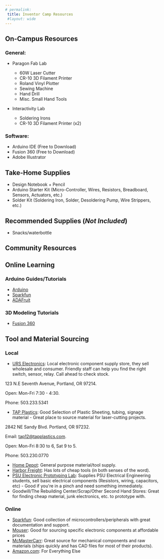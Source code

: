 ```yaml
---
# permalink: 
 title: Inventor Camp Resources
 #layout: wide
---
```


## On-Campus Resources ##

### General: ###
- Paragon Fab Lab
  - 60W Laser Cutter
  - CR-10 3D Filament Printer
  - Roland Vinyl Plotter
  - Sewing Machine
  - Hand Drill
  - Misc. Small Hand Tools
  
- Interactivity Lab
  - Soldering Irons
  - CR-10 3D Filament Printer (x2)

### Software: ###

- Arduino IDE (Free to Download)
- Fusion 360 (Free to Download)
- Adobe Illustrator

## Take-Home Supplies ##

- Design Notebook + Pencil
- Arduino Starter Kit (Micro-Controller, Wires, Resistors, Breadboard, Sensors, Actuators, etc.)
- Solder Kit (Soldering Iron, Solder, Desoldering Pump, Wire Strippers, etc.)

## Recommended Supplies (_Not Included_) ##

- Snacks/waterbottle


## Community Resources ##


## Online Learning ##

### Arduino Guides/Tutorials ###
- [Arduino](https://www.arduino.cc/) 
- [Sparkfun](https://learn.sparkfun.com/)
- [ADAFruit](https://learn.adafruit.com/category/learn-arduino)

### 3D Modeling Tutorials ###
- [Fusion 360](http://help.autodesk.com/view/fusion360/ENU/)

##  Tool and Material Sourcing ##

### Local ###
- [URS Electronics](http://www.urseleshop.com/): Local electronic component supply store, they sell wholesale and consumer. Friendly staff can help you find the right switch, sensor, relay. Call ahead to check stock.

123 N.E Seventh Avenue, Portland, OR 97214.

Open: Mon-Fri 7:30 - 4:30.

Phone: 503.233.5341

- [TAP Plastics](https://www.tapplastics.com/): Good Selection of Plastic Sheeting, tubing, signage material - Great place to source material for laser-cutting projects.

2842 NE Sandy Blvd. Portland, OR 97232.

Email: tap12@tapplastics.com.

Open: Mon-Fri 8:30 to 6, Sat 9 to 5.

Phone: 503.230.0770

- [Home Depot](https://www.homedepot.com/l/search/121/full/): General purpose material/tool supply.
- [Harbor Freight](https://www.harborfreight.com/): Has lots of cheap tools (in both senses of the word).
- [PSU Electronic Prototyping Lab](http://psu-epl.github.io/): Supplies PSU Electrical Engineering students, sell basic electrical components (Resistors, wiring, capacitors, etc) - Good if you're in a pinch and need something immediately.
- Goodwill/The Rebuilding Center/Scrap/Other Second Hand Stores: Great for finding cheap material, junk electronics, etc. to prototype with.

### Online ###
- [Sparkfun](https://www.sparkfun.com/categories): Good collection of microcontrollers/peripherals with great documentation and support.
- [Mouser](https://www.mouser.com/): Good for sourcing specific electronic components at affordable prices
- [McMasterCarr](https://www.mcmaster.com/#): Great source for mechanical components and raw materials (ships quickly and has CAD files for most of their products).
- [Amazon.com](amazon.com): For Everything Else